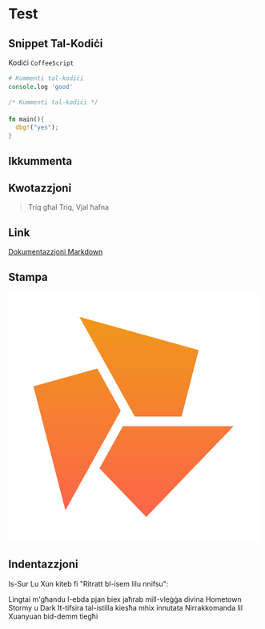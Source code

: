 [Markdown 全局注释]:#

# Test

## Snippet Tal-Kodiċi

Kodiċi `CoffeeScript`

```coffee
# Kummenti tal-kodiċi
console.log 'good'


```

```rust
/* Kummenti tal-kodiċi */

fn main(){
  dbg!("yes");
}
```

## Ikkummenta

<!-- HTML 注释 --> 

<!-- 多行注释 --> 

## Kwotazzjoni

> Triq għal Triq, Vjal ħafna

## Link

[Dokumentazzjoni Markdown](https://github.com/xxai-art/xxai-art-md)

## Stampa

![xxAI.Art Identità tad-Ditta](https://raw.githubusercontent.com/xxai-art/web/main/file/svg/logo.svg)

## Indentazzjoni

Is-Sur Lu Xun kiteb fi "Ritratt bl-isem lilu nnifsu":

  Lingtai m'għandu l-ebda pjan biex jaħrab mill-vleġġa divina
  Hometown Stormy u Dark
  It-tifsira tal-istilla kiesħa mhix innutata
  Nirrakkomanda lil Xuanyuan bid-demm tiegħi


